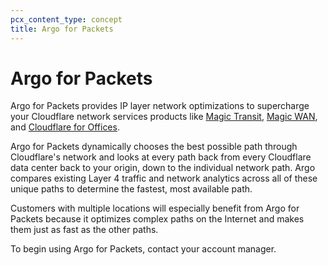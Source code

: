 ```yaml
---
pcx_content_type: concept
title: Argo for Packets
---
```


# Argo for Packets

Argo for Packets provides IP layer network optimizations to supercharge your Cloudflare network services products like [Magic Transit](/magic-transit/), [Magic WAN](/magic-wan/), and [Cloudflare for Offices](https://blog.cloudflare.com/cloudflare-for-offices/).

Argo for Packets dynamically chooses the best possible path through Cloudflare's network and looks at every path back from every Cloudflare data center back to your origin, down to the individual network path. Argo compares existing Layer 4 traffic and network analytics across all of these unique paths to determine the fastest, most available path.

Customers with multiple locations will especially benefit from Argo for Packets because it optimizes complex paths on the Internet and makes them just as fast as the other paths.

To begin using Argo for Packets, contact your account manager.
